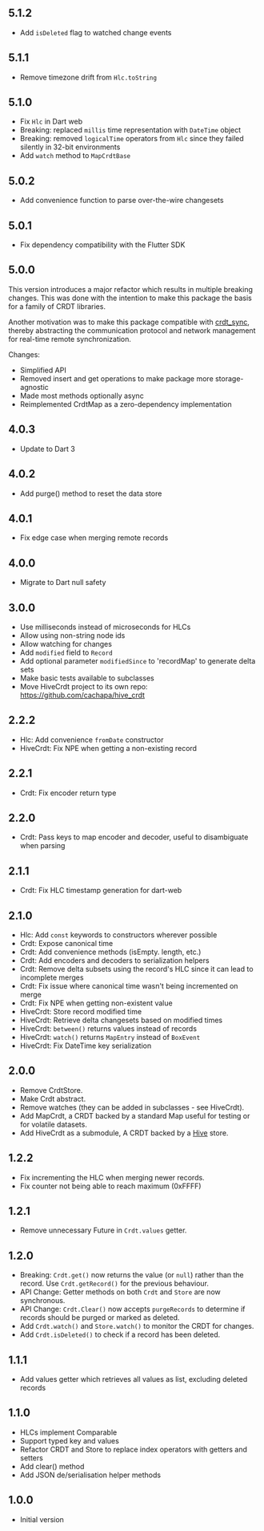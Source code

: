 ## 5.1.2

- Add `isDeleted` flag to watched change events

## 5.1.1

- Remove timezone drift from `Hlc.toString`

## 5.1.0

- Fix `Hlc` in Dart web
- Breaking: replaced `millis` time representation with `DateTime` object
- Breaking: removed `logicalTime` operators from `Hlc` since they failed silently in 32-bit environments
- Add `watch` method to `MapCrdtBase`

## 5.0.2

- Add convenience function to parse over-the-wire changesets

## 5.0.1

- Fix dependency compatibility with the Flutter SDK

## 5.0.0

This version introduces a major refactor which results in multiple breaking changes. This was done with the intention to make this package the basis for a family of CRDT libraries.

Another motivation was to make this package compatible with [crdt_sync](https://github.com/cachapa/crdt_sync), thereby abstracting the communication protocol and network management for real-time remote synchronization.

Changes:
- Simplified API
- Removed insert and get operations to make package more storage-agnostic
- Made most methods optionally async
- Reimplemented CrdtMap as a zero-dependency implementation

## 4.0.3

- Update to Dart 3

## 4.0.2

- Add purge() method to reset the data store

## 4.0.1

- Fix edge case when merging remote records

## 4.0.0

- Migrate to Dart null safety

## 3.0.0

- Use milliseconds instead of microseconds for HLCs
- Allow using non-string node ids
- Allow watching for changes
- Add `modified` field to `Record`
- Add optional parameter `modifiedSince` to 'recordMap' to generate delta sets
- Make basic tests available to subclasses
- Move HiveCrdt project to its own repo: https://github.com/cachapa/hive_crdt

## 2.2.2

- Hlc: Add convenience `fromDate` constructor
- HiveCrdt: Fix NPE when getting a non-existing record

## 2.2.1

- Crdt: Fix encoder return type

## 2.2.0

- Crdt: Pass keys to map encoder and decoder, useful to disambiguate when parsing

## 2.1.1

- Crdt: Fix HLC timestamp generation for dart-web

## 2.1.0

- Hlc: Add `const` keywords to constructors wherever possible
- Crdt: Expose canonical time
- Crdt: Add convenience methods (isEmpty. length, etc.)
- Crdt: Add encoders and decoders to serialization helpers
- Crdt: Remove delta subsets using the record's HLC since it can lead to incomplete merges
- Crdt: Fix issue where canonical time wasn't being incremented on merge
- Crdt: Fix NPE when getting non-existent value
- HiveCrdt: Store record modified time
- HiveCrdt: Retrieve delta changesets based on modified times
- HiveCrdt: `between()` returns values instead of records
- HiveCrdt: `watch()` returns `MapEntry` instead of `BoxEvent`
- HiveCrdt: Fix DateTime key serialization

## 2.0.0

- Remove CrdtStore.
- Make Crdt abstract.
- Remove watches (they can be added in subclasses - see HiveCrdt).
- Add MapCrdt, a CRDT backed by a standard Map useful for testing or for volatile datasets.
- Add HiveCrdt as a submodule, A CRDT backed by a [Hive](https://pub.dev/packages/hive) store.

## 1.2.2

- Fix incrementing the HLC when merging newer records.
- Fix counter not being able to reach maximum (0xFFFF)

## 1.2.1

- Remove unnecessary Future in `Crdt.values` getter.

## 1.2.0

- Breaking: `Crdt.get()` now returns the value (or `null`) rather than the record. Use `Crdt.getRecord()` for the previous behaviour.
- API Change: Getter methods on both `Crdt` and `Store` are now synchronous.
- API Change: `Crdt.Clear()` now accepts `purgeRecords` to determine if records should be purged or marked as deleted.
- Add `Crdt.watch()` and `Store.watch()` to monitor the CRDT for changes.
- Add `Crdt.isDeleted()` to check if a record has been deleted.

## 1.1.1

- Add values getter which retrieves all values as list, excluding deleted records

## 1.1.0

- HLCs implement Comparable
- Support typed key and values
- Refactor CRDT and Store to replace index operators with getters and setters
- Add clear() method
- Add JSON de/serialisation helper methods

## 1.0.0

- Initial version
